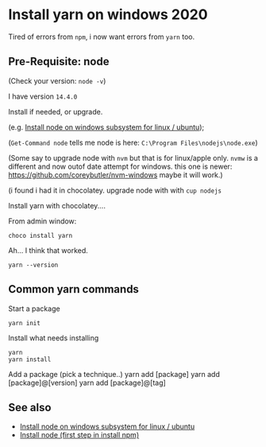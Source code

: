 ﻿# Install yarn on windows 2020

Tired of errors from `npm`, i now want errors from `yarn` too.

## Pre-Requisite: node

(Check your version: `node -v`)

I have version `14.4.0`

Install if needed, or upgrade.

(e.g. [Install node on windows subsystem for linux / ubuntu](../node/install_node_on_ubuntu_wsl.md));

(`Get-Command node` tells me node is here: `C:\Program Files\nodejs\node.exe`)

(Some say to upgrade node with `nvm` but that is for linux/apple only. `nvmw` is a different and now outof date attempt for windows. this one is newer: <https://github.com/coreybutler/nvm-windows> maybe it will work.)

(i found i had it in chocolatey. upgrade node with with `cup nodejs`

Install yarn with chocolatey....

From admin window:

	choco install yarn

Ah... I think that worked.

	yarn --version

## Common yarn commands

Start a package

	yarn init

Install what needs installing

	yarn
	yarn install

Add a package (pick a technique..)
	yarn add [package]
	yarn add [package]@[version]
	yarn add [package]@[tag]

## See also

- [Install node on windows subsystem for linux / ubuntu](../node/install_node_on_ubuntu_wsl.md)
- [Install node (first step in install npm)](../npm/install_npm.md)